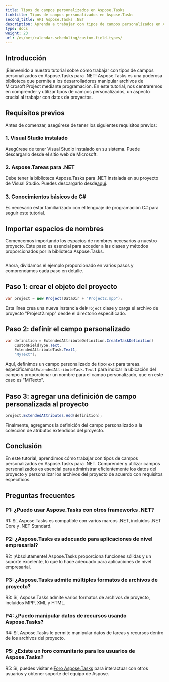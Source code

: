 ```yaml
---
title: Tipos de campos personalizados en Aspose.Tasks
linktitle: Tipos de campos personalizados en Aspose.Tasks
second_title: API Aspose.Tasks .NET
description: Aprenda a trabajar con tipos de campos personalizados en Aspose.Tasks para .NET. Guía paso a paso con ejemplos de código y preguntas frecuentes.
type: docs
weight: 23
url: /es/net/calendar-scheduling/custom-field-types/
---
```

## Introducción

¡Bienvenido a nuestro tutorial sobre cómo trabajar con tipos de campos personalizados en Aspose.Tasks para .NET! Aspose.Tasks es una poderosa biblioteca que permite a los desarrolladores manipular archivos de Microsoft Project mediante programación. En este tutorial, nos centraremos en comprender y utilizar tipos de campos personalizados, un aspecto crucial al trabajar con datos de proyectos.

## Requisitos previos

Antes de comenzar, asegúrese de tener los siguientes requisitos previos:

### 1. Visual Studio instalado

Asegúrese de tener Visual Studio instalado en su sistema. Puede descargarlo desde el sitio web de Microsoft.

### 2. Aspose.Tareas para .NET

 Debe tener la biblioteca Aspose.Tasks para .NET instalada en su proyecto de Visual Studio. Puedes descargarlo desde[aquí](https://releases.aspose.com/tasks/net/).

### 3. Conocimientos básicos de C#

Es necesario estar familiarizado con el lenguaje de programación C# para seguir este tutorial.

## Importar espacios de nombres

Comencemos importando los espacios de nombres necesarios a nuestro proyecto. Este paso es esencial para acceder a las clases y métodos proporcionados por la biblioteca Aspose.Tasks.

```csharp

```

Ahora, dividamos el ejemplo proporcionado en varios pasos y comprendamos cada paso en detalle.

## Paso 1: crear el objeto del proyecto

```csharp
var project = new Project(DataDir + "Project2.mpp");
```

 Esta línea crea una nueva instancia del`Project` clase y carga el archivo de proyecto "Project2.mpp" desde el directorio especificado.

## Paso 2: definir el campo personalizado

```csharp
var definition = ExtendedAttributeDefinition.CreateTaskDefinition(
    CustomFieldType.Text,
    ExtendedAttributeTask.Text1,
    "MyText");
```

 Aquí, definimos un campo personalizado de tipo`Text` para tareas. especificamos`ExtendedAttributeTask.Text1` para indicar la ubicación del campo y proporcionar un nombre para el campo personalizado, que en este caso es "MiTexto".

## Paso 3: agregar una definición de campo personalizada al proyecto

```csharp
project.ExtendedAttributes.Add(definition);
```

Finalmente, agregamos la definición del campo personalizado a la colección de atributos extendidos del proyecto.

## Conclusión

En este tutorial, aprendimos cómo trabajar con tipos de campos personalizados en Aspose.Tasks para .NET. Comprender y utilizar campos personalizados es esencial para administrar eficientemente los datos del proyecto y personalizar los archivos del proyecto de acuerdo con requisitos específicos.

## Preguntas frecuentes

### P1: ¿Puedo usar Aspose.Tasks con otros frameworks .NET?

R1: Sí, Aspose.Tasks es compatible con varios marcos .NET, incluidos .NET Core y .NET Standard.

### P2: ¿Aspose.Tasks es adecuado para aplicaciones de nivel empresarial?

R2: ¡Absolutamente! Aspose.Tasks proporciona funciones sólidas y un soporte excelente, lo que lo hace adecuado para aplicaciones de nivel empresarial.

### P3: ¿Aspose.Tasks admite múltiples formatos de archivos de proyecto?

R3: Sí, Aspose.Tasks admite varios formatos de archivos de proyecto, incluidos MPP, XML y HTML.

### P4: ¿Puedo manipular datos de recursos usando Aspose.Tasks?

R4: Sí, Aspose.Tasks le permite manipular datos de tareas y recursos dentro de los archivos del proyecto.

### P5: ¿Existe un foro comunitario para los usuarios de Aspose.Tasks?

 R5: Sí, puedes visitar el[Foro Aspose.Tasks](https://forum.aspose.com/c/tasks/15) para interactuar con otros usuarios y obtener soporte del equipo de Aspose.